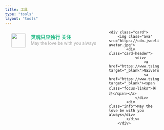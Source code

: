 ```yaml
---
title: 工具
type: "tools"
layout: "tools"
---
```



 <style>
    #links{
       margin-top: 5rem;
    }

    .links-content{
        margin-top:1rem;
    }

    .link-navigation::after {
        content: " ";
        display: block;
        clear: both;
    }

    .card {
        width: 300px;
        font-size: 1rem;
        padding: 10px 20px;
        border-radius: 4px;
        transition-duration: 0.15s;
        margin-bottom: 1rem;
        display:flex;
    }
    .card:nth-child(odd) {
        float: left;
    }
    .card:nth-child(even) {
        float: right;
    }
    .card:hover {
        transform: scale(1.1);
        box-shadow: 0 2px 6px 0 rgba(0, 0, 0, 0.12), 0 0 6px 0 rgba(0, 0, 0, 0.04);
    }
    .card a {
        border:none;
    }
    .card .ava {
        width: 3rem!important;
        height: 3rem!important;
        margin:0!important;
        margin-right: 1em!important;
        border-radius:4px;

    }
    .card .card-header {
        font-style: italic;
        overflow: hidden;
        width: 236px;
    }
    .card .card-header a {
        font-style: normal;
        color: #2bbc8a;
        font-weight: bold;
        text-decoration: none;
    }
    .card .card-header a:hover {
        color: #d480aa;
        text-decoration: none;
    }
    .card .card-header .info {
        font-style:normal;
        color:#a3a3a3;
        font-size:14px;
        min-width: 0;
        text-overflow: ellipsis;
        overflow: hidden;
        white-space: nowrap;
    }
</style>

<style>
    #links{
       margin-top: 5rem;
    }

    .links-content{
        margin-top:1rem;
    }

    .link-navigation::after {
        content: " ";
        display: block;
        clear: both;
    }

    .card {
        width: 300px;
        font-size: 1rem;
        padding: 10px 20px;
        border-radius: 4px;
        transition-duration: 0.15s;
        margin-bottom: 1rem;
        display:flex;
    }
    .card:nth-child(odd) {
        float: left;
    }
    .card:nth-child(even) {
        float: right;
    }
    .card:hover {
        transform: scale(1.1);
        box-shadow: 0 2px 6px 0 rgba(0, 0, 0, 0.12), 0 0 6px 0 rgba(0, 0, 0, 0.04);
    }
    .card a {
        border:none;
    }
    .card .ava {
        width: 3rem!important;
        height: 3rem!important;
        margin:0!important;
        margin-right: 1em!important;
        border-radius:4px;

    }
    .card .card-header {
        font-style: italic;
        overflow: hidden;
        width: 236px;
    }
    .card .card-header a {
        font-style: normal;
        color: #2bbc8a;
        font-weight: bold;
        text-decoration: none;
    }
    .card .card-header a:hover {
        color: #d480aa;
        text-decoration: none;
    }
    .card .card-header .info {
        font-style:normal;
        color:#a3a3a3;
        font-size:14px;
        min-width: 0;
        text-overflow: ellipsis;
        overflow: hidden;
        white-space: nowrap;
    }
</style>

<div class="links-content">
<div class="link-navigation">
<div class="card">
    <img class="ava" src="https://puppetsheep.cn/images/icons/icon_192.png">
        <div class="card-header">
            <div>
                <a href="https://puppetsheep.cn/" target="_blank">灵魂只应独行</a>
                <a href="https://puppetsheep.cn/" target="_blank"><span class="focus-links">关注</span></a>
            </div>
        <div class="info">May the love be with you always</div>
        </div>
    </div>

    <div class="card">
        <img class="ava" src="https://cdn.jsdelivr.net/gh/NaiveTomcat/blog/img/sidebar-avatar.jpg">
            <div class="card-header">
                <div>
                    <a href="https://www.tsinghuamakerxian.cn/" target="_blank">NaiveTomcat</a>
                    <a href="https://www.tsinghuamakerxian.cn/" target="_blank"><span class="focus-links">关注</span></a>
                </div>
            <div class="info">May the love be with you always</div>
            </div>
        </div>
</div>
</div>